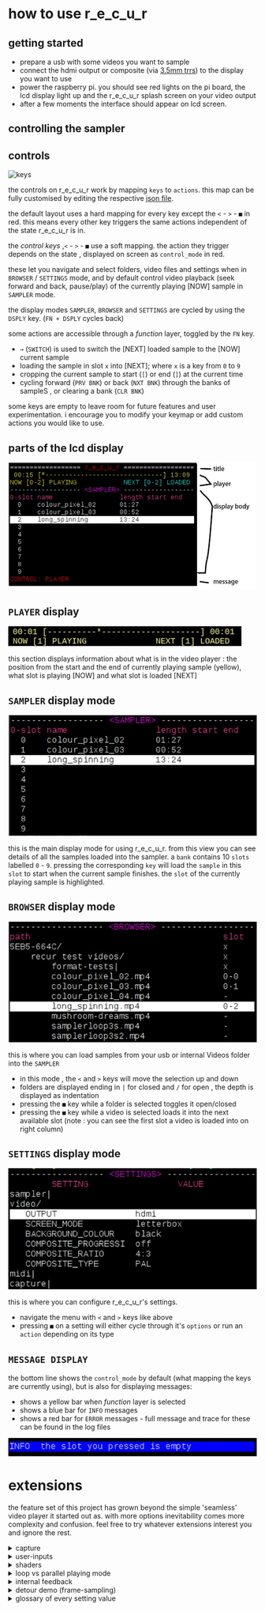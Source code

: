 # how to use r_e_c_u_r

## getting started

- prepare a usb with some videos you want to sample
- connect the hdmi output or composite (via [3.5mm trrs]) to the display you want to use
- power the raspberry pi. you should see red lights on the pi board, the lcd display light up and the r_e_c_u_r splash screen on your video output
- after a few moments the interface should appear on lcd screen.


## controlling the sampler

## controls

![keys][keys]

the controls on r_e_c_u_r work by mapping `keys` to `actions`. this map can be fully customised by editing the respective [json file].

the default layout uses a hard mapping for every key except the `<` - `>` - `■` in red. this means every other key triggers the same actions independent of the state r_e_c_u_r is in.

the _control keys_ ,`<` - `>` - `■` use a soft mapping. the action they trigger depends on the state , displayed on screen as `control_mode` in red.

these let you navigate and select folders, video files and settings when in `BROWSER` / `SETTINGS` mode, and by default control video playback (seek forward and back, pause/play) of the currently playing [NOW] sample in `SAMPLER` mode.

the display modes `SAMPLER`, `BROWSER` and `SETTINGS` are cycled by using the `DSPLY` key. (`FN + DSPLY` cycles back)

some actions are accessible through a _function_ layer, toggled by the `FN` key.

- `→` (`SWITCH`) is used to switch the [NEXT] loaded sample to the [NOW] current sample
- loading the sample in slot `x` into [NEXT]; where `x` is a key from `0` to `9`
- cropping the current sample to start  (`[`) or end (`]`) at the current time
- cycling forward (`PRV BNK`) or back (`NXT BNK`) through the banks of sampleS , or clearing a bank (`CLR BNK`)

some keys are empty to leave room for future features and user experimentation. i encourage you to modify your keymap or add custom actions you would like to use.

## parts of the lcd display

![display_image][display_image]

## `PLAYER` display

![player_example][player_example]

this section displays information about what is in the video player : the position from the start and the end of currently playing sample (yellow), what slot is playing [NOW] and what slot is loaded [NEXT] 

## `SAMPLER` display mode

![sampler_example][sampler_example]

this is the main display mode for using r_e_c_u_r. from this view you can see details of all the samples loaded into the sampler. a `bank` contains 10 `slots` labelled `0` - `9`. pressing the corresponding `key` will load the `sample` in this `slot` to start when the current sample finishes. the `slot` of the currently playing sample is highlighted.

## `BROWSER` display mode

![browser_example][browser_example]

this is where you can load samples from your usb or internal Videos folder into the `SAMPLER`

- in this mode ,  the `<` and `>` keys will move the selection up and down
- folders are displayed ending in `|` for closed and `/` for open , the depth is displayed as indentation
- pressing the `■` key while a folder is selected toggles it open/closed
- pressing the `■` key while a video is selected loads it into the next available slot (note : you can see the first slot a video is loaded into on right column)

## `SETTINGS` display mode

![settings_example][settings_example]

this is where you can configure r_e_c_u_r's settings.

- navigate the menu with `<` and `>` keys like above
- pressing `■` on a setting will either cycle through it's `options` or run an `action` depending on its type

## `MESSAGE DISPLAY`

the bottom line shows the `control_mode` by default (what mapping the keys are currently using), but is also for displaying messages:

- shows a yellow bar when _function_ layer is selected
- shows a blue bar for `INFO` messages
- shows a red bar for `ERROR` messages - full message and trace for these can be found in the log files

![message_example][message_example]

# extensions

the feature set of this project has grown beyond the simple 'seamless' video player it started out as. with more options inevitability comes more complexity and confusion. feel free to try whatever extensions interest you and ignore the rest.

<details>
<summary> capture </summary>  

## capture

live video-input is possible for _previewing_ and _recording_. this can be enabled in the `SETTINGS` display mode. you need to ensure the capture type is set correctly : choose from `piCamera`, `piCaptureSd1` or `usb`. 

- `piCamera` reads from raspberry pi's CSI input. it is a performant, reliable and cheap (see build docs) way to get video input into recur - note: limited to camera / rescanning
- `piCaptureSd1` is currently the best solution for a general composite-video input to raspi. it is low latency with reasonable quality, and also handles s-video / component inputs (watch this space for possible other options to be supported)
- `usb` ; with this setting the recur attempts to read video from an attached usb source. integration, quality and performance is less predictable but i have tried it using these [cheap ezycap] dongles with some (lofi) success.


<img src="operating_examples/capture_example.jpg" width="700">

with `capture` enabled in the settings you can toggle _preview_ by pressing the `⦿` key. the capture input will take priority over any video-samples playing.
pressing `FN + ⦿` will toggle sample recording. this can be enabled with or without `preview` on. the state of capture is displayed on the `PLAYER` display between the NOW and NEXT.
after a `recording` is stopped the displayed state will be `saving..` while the raw video-footage is converted. after this the sample can be loaded from `video/internal_recordings/<date>-<count>.mp4` in _browser_. recur will automatically map new recordings to your current bank if there is space

NOTE: for users of _piCaptureSd1_: please ensure you have the composite video source active and plugged in to the HAT __before__ powering on recur. there seems to occasionally be issues with recognizing the hardware otherwise and a reboot is required.
</details>

<details>
<summary>user-inputs</summary>
  
## user-inputs

the _usb-numpad_ is a convenient way to manually trigger __discrete actions__ within recur (any usb-keyboards can also be used). this is fine for basic sample loading and switching however more advance features benefit from __continuous control__ of parameters.
this is where alternative user-input options are useful.
(another use is to sequence recur using external gear)

<img src="operating_examples/midi_example.jpg" width="700">

### usb-midi

this is by far the easiest way to control recur externally / with continuous control. plug a controller into one of recurs existing usb-sockets and set _midi_ to __usb__ in the `SETTINGS` display mode. you should see a message with the name of your device pop up. the [midi-map] can be configured in the same way as key-mappings.

### i_n_c_u_r pcb

for anyone interested in a diy 'standalone' solution i designed a pcb that allows continuous control via `analog input` (four knobs and four 0-5v cv inputs) + `serial-midi`. see the [build guide] for more info. they can also be enabled in the `SETTINGS` 
</details>

<details>
<summary>shaders</summary>
  
## shaders

fragment shaders are small text-files of glsl-code that can tell your graphics card what to show. these can be used to create your own colours, shapes and patterns on the screen. for an introduction to writing shaders i recommend Patricio Gonzalez Vivo's [The Book of Shaders].

 recur can `load` a shader in a similar way to loading a sample, allowing you to trigger them and update their `parameters` in real time.

<img src="operating_examples/shader_example.jpg" width="700">

ensure that `shaders` is enabled in the settings and then use `DSPLY` to cycle to the `SHADER` display mode.
here you can navigate folders and files using `<` `>` and `■` same as `BROWSER/SETTINGS`. selecting a shader (`■`) will `load` it, and pressing `FN + 6` will toggle it on and off.

the top line of SHADER_DISPLAY shows you the state (`stopped` and `running`), name and parameters (x_0, x_1 etc) of the current shader. beneath this is the file-menu you can use to select this current shader.

- `0-input`: these shaders use no input, everything you see is _generated_ by the code and graphics card
- `1-input`: shaders can also _process_ video. when active your current output will be passed through this shader (either from a `video sample` or `capture preview`) this is similar to the _effects_ section on a v4 mixer except now you can create, customize and share them too !
- `2-input`: allows you to perform fades, wipes and keys between two video-input sources - eg between `capture preview` and a `video sample` or even two `video samples` (see notes below on how to set this up)

the shader `parameters` are best controlled by _continuous inputs_ ( see user-inputs above) however can also be set by the numpad (somewhat clumsily):
- pressing `■` on a shader will `load` it; pressing `■` on the _loaded_ shader enters `SHADER_PARAM` control mode (written in red at bottom)
- from here you can cycle through the params with `[` and `]`
- `<` and `>` will change the amount of the currnet param. (`FN + <` and `FN + >` will change the delta)
- pressing `■` will exit `SHADER_PARAM` control mode back to `NAV_SHADER`

## shader bank

you can enable `SHADER_BANK` in the _shader_ settings. this is a new display mode similar to `SAMPLER`. 

- shaders are mapped to the bank from the `SHADERS` display by pressing `FN + ■` on the desired shader
- now from within the `SHADER_BANK` shaders can be selected by `x`, pressing the number key of the slot the shader is in.
- similar to before params can be set with `<`, `>` and selected with `[`,`]`.
- from this view `■` also toggles this shader on and off - on is displayed as a highlighted line on the selected shader.
- similar to in the `SAMPLER` view, you can use `FN + 0` and `FN + 1` to change banks, and `FN + 2` to clear the current bank. there is max of 3 banks available.

### shader layers

however in this case each bank is on a different _layer_ and can be switched off and on independently. this means you can chain shaders together using different layers. for example a 0-input shader on the first layer can be processed by two 1-input shaders on the next layers. a 2-input shader always takes input from the 2 previous sources, so you could mix between two 0-input shaders by putting them on layer_0 and layer_1 and then using mix shader on layer_2 

if you have a midi controller with atleast 12 cc inputs then the params of each layer can be controlled at once. the setting `FIX_PARAM_OFFSET_LAYER` will ensure the mapping is the same regardless of which layer you are in.

</details>

<details>
<summary>loop vs parallel playing mode</summary>
  
## loop vs parallel playing mode

recur was created to try loop videos seamlessly. it does this by using two video-players and preloading the `NEXT` player while the `NOW` is playing. this is most useful for short samples where a few frames every loop is very noticeable. however there are some situations where this is not so important: for example when working with long samples, or when a 1080p video loaded twice maxes out the pi's memory. if you do not require the seamless _switch_ there is now a new option `LOOP_TYPE` to choose between; _seamless_  and _parallel_ .

- `seamless` is the default behavior described above
- `parallel` : in this mode when the current player finishes it takes a moment to load the next sample itself. there is no `SWITCH` action and pressing a `SLOT` key will start loading the corresponding sample into this player immediately.

<img src="operating_examples/parallel_example.jpg" width="700">

introducing __parallel__ mode also allows the possibility of having two different samples playing at the same time (using roughly the same amount of memory as one in _loop_ mode). to access the second (`NEXT`) player press `FN + ->` (player switch). you can tell which player is selected by the colour of the player bar - yellow for now, cyan for next. with _next_ player selected you can load, seek, toggle_pause the same as normal. pressing the `->` key now will 'switch' which player is displaying. (`FN + ■` can manually toggle_show for the current player)

other forms of _mixing_ between the two players can be done using the `2-input` shaders mentioned above.
</details>

<details>
<summary>internal feedback </summary>

## internal feedback

r_e_c_u_r with its live processing and fx shaders already is a powerful tool for creating external feedback. now there is also an explicit toggle for _internal feedback_ :

- press `FN + 8` to toggle __FDBCK__ - this is visible on the bottom right of the display
- feedback works best when combined with shaders, in particular a 2-input shader to mix between feedback and a source video - or capture. 1-input shaders that make fine changes to the colour or displacement of the image also work well

## strobe  

another effect that works well with feedback is _strobe_ , this restricts how often the frame updates. by default it is mapped to cc-12 on midi but can also be set in the shaders settings

</details>

<details>
<summary>detour demo (frame-sampling) </summary>
  
## detour demo

d_e_t_o_u_r is a frame-sampler created to address some limitations of sampling with video-files (eg very short loops, instant switching, varying speed and direction). although conceived as a standalone instrument i also wanted (brave) recur users to be able to test it. this is a rough integration with basic (and confusing) ui and some crashes (a `RESET_OPENFRAMEWORKS` should recover these) use at your own risk !

to use detour_demo you must have continuous controls (either midi or i_n_c_u_r pcb). after enabling it in the settings you can cycle to __FRAME_SAMPLER__ with `DSPLY` key. information about the state of the program is displayed here.

a __detour__ is an array of frames which, when played back together, simulates video (imagine pictures in a flip-book). 
the __mix-shader__ combines _sampler-input_ (output from recur : can be a video sample playing or capture preview) with the _current frame_ from __detour__.

![detour_block][detour_block]

from the __FRAME_SAMPLER__ display:
- pressing `FN + 7` will toggle __FRAME_SAMPLER__ mode on and off
- pressing `■` will _toggle_play_ on the current_detour
- pressing `->` will _toggle_record_ ; this adds the output of _mix-shader_ into the current_detour
- pressing `FN + ->` will _toggle_record_loop_ ; this switches record between increasing the size of current_detour _or_ overwriting an existing frame in it
- pressing `0, 1, 2, 3` will switch between different detours. for this demo the total number of frames can not exceed 500
- you can select the _mix-shader_ type with `[` and `]` (it reads from recurs `2-input` folder)
- `a1` (analog input 1) will mix between the _sampler-input_ and the _current_detour_ (`FN + [` and `FN + ]` are shortcuts for mix=0 and mix=1)
- `a2` will set the _velocity_ of the detour if playing or _position_ if paused
- `a3` will set the _start_ frame of current detour
- `a4` will set the _end_ frame of current detour

<img src="operating_examples/detour_example.jpg" width="700">

this program uses the _mix_shader_ to select the input. there is also the option to use a `1-input` shader in this chain  - either `before` the mix (only on _sampler-input_) or `after` (nice for feedbacky effects). this shader can be selected and toggled in the usual `SHADER` display.
</details>

<details>
<summary>glossary of every setting value </summary>

## video

 - __OUTPUT__ : sets the video output between `hdmi` and `composite` - it is best to siginal hdmi by booting with it plugged in, or composite with it not. this may be removed in future as it seems to cause crashes/ corruption somehow
 - __SCREEN_MODE__ : __only works for VIDEOPLAYER_BACKEND=omxplayer__ : changes how the player fits video to screen - see omxplayer docs
- __BACKGROUND_COLOUR__ : __only works for VIDEOPLAYER_BACKEND=omxplayer__ : the colour around a video in SCREEN_MODE=letterboxd for example
- __VIDEOPLAYER_BACKEND__ : sets _how_ recur decides to play video files. v1 only used `omxplayer` and some settings only work in this mode. v2 uses openframeworks. `ofxomxplayer` is recommended over `ofvideoplayer`
- __HDMI_MODE__ : this sets the raspberry pi hdmi out - see tvservice - on some 1080 hdmi displays the pi dropped out and setting down the resolution `CEA 4 HDMI` was a fix, but this may be removed in future as it seems to cause crashes/ corruption somehow
- __COMPOSITE_PROGRESSIVE__ : sets progressive flag to tvservice / config.txt. this may be removed in future as it seems to cause crashes/ corruption somehow
- __COMPOSITE_RATIO__ : sets composite ratio to tvservice / config.txt. this may be removed in future as it seems to cause crashes/ corruption somehow.
- __COMPOSITE_TYPE__ : sets composite type `PAL` or `NTSC` to tvservice / config.txt. this may be removed in future as it seems to cause crashes/ corruption somehow. if you find it doesnt work try setting the config.txt yourself.

## sampler

- __LOAD_NEXT__ : when in `seamless` playback mode this decides what slot is loaded into the `next` player
- __RAND_START_MODE__ : loads the player to a random starting point
- __FIXED_LENGTH_MODE__ : loads the player with a end point a fixed lenth from the start
- __ACTION_GATED__ : when on the `square` key will trigger on a _press_ and _release_ - use this to only play a video while holding down the key etc
- __RESET_PLAYERS__ : stops and unloadsboth video players. useful for running only one player in `parallel` playback mode, or if you want to free some memory shaders / some live camera work
- __LOOP_TYPE__ : see the entry in docs above - in short `seamless` will use two players to ensure there is no gap between samples. `parallel` has a small freeze at end of each sample but allows you to use both players in parallel
- __FIXED_LENGTH__ : sets the length the sample will play for in `FIXED_LENGTH_MODE` by tempo tapping - i never found this as usual as i imagined, maybe it needs some work...
- __FIXED_LENGTH_MULTIPLY__ : multiplies the __FIXED_LENGTH__ above by this value. i thought it would help sync video to music but i dunno now ...
- __FUNC_GATED__ : when on the `FN` key will trigger on a _press_ and _release_ - this is the default. switch off if you prefer to press to turn fn on and press again to turn off
- __ON_ACTION__ : what should happen when you press the `square` key ? default is play/pause, but maybe you would rather just show/hide the sample ? or both ?
- __ON_FINISH__ : what should happen when the current sample finishes ? default is to `SWITCH` to the next player but maybe you want 'one-shots' where the next sample needs to be triggered manually ? 
- __ON_LOAD__ : what should the opacity of a sample start as when loaded ? default is `shown` but maybe you want to trigger this manually ?
- __ON_START__ : how should a sample be set when it starts ? default is `playing` and `shown` but ... you get the idea!

## user_input

- __MIDI_INPUT__ : `serial` is for din-midi via the rpi serial gpio pin. `usb` is for midi over usb.
- __MIDI_STATUS__ : will give info on whether usb midi is connected. it will always be connected for serial as there is no way to tell here
- __CYCLE_MIDI_PORT__ : in the rare case where the usb-midi device creates multiple ports but only receiving data on one of them. if you are trying to use a usb-midi device that is connecting but not working it is worth trying CYCLE_MIDI_PORT a few times and see if that helps ..
    
## capture


- __DEVICE__ : enables capture and tries to connect with input
- __TYPE__ : `PiCamera` and `piCaptureSd1` both use the raspi csi port but need different settings to be displayed correctly. `usb` tries to read input from usb -  i guess it depends on the device and drivers etc - i will find more info about this in future
- __PICAPTURE_INPUT__ : if using `piCaptureSd1` you can switch between inputs in the software
- __FRAMERATE__ __only works for VIDEOPLAYER_BACKEND=omxplayer__ VIDEOPLAYER_BACKEND=omxplayer uses _piCamera_ whereas v2 uses openframeworks - i havent got ported all features onto of yet. i thought setting the framerate would help with rescanning crt displays. havnt really tried it yet...
- __IMAGE_EFFECT__ : __only works for VIDEOPLAYER_BACKEND=omxplayer__ - just some fun - i think it is possible to reimplement in openframeworks...
- __RESOLUTION__ : __only works for VIDEOPLAYER_BACKEND=omxplayer__ 
- __SHUTTER__ __only works for VIDEOPLAYER_BACKEND=omxplayer__  i thought setting the shutter would help with rescanning crt displays. havnt really tried it yet...

## shader

- __USE_SHADER__ : show SHADER tab display_mode. dunno why you might want t disable it ??
- __SHADER_PARAM__ : sets the delta when changing shader param with numpad - `FN + <` `FN + >` are shortcuts for also setting these
  
## detour

- __TRY_DEMO__ : shows the FRAMES tab in display_mode. if you are not using it you might want it off ?
- __SHADER_POSITION__ : this determines _how_ the __effect_shader__ you can choose in SHADER tab interacts with the _detour_ program - `input` is how you might expect - processing the source _before_ it is passed to input of detour. `output` instead processes the result of __mix_shader__ inside the detour loop - this can create some wild feedback effects - see detour block diagram above

## system

- __UPDATE_CODE__ : tries to do a `git pull` on all the repos involved - if c++ code changes it will try to compile it. this probably isnt working so well - it wont work if any files are changed - it is quite hard to test !
- __CLEAR_MESSAGE_BAR__ : sometimes messages get stuck - a bug i guess - this removes them
- __DEV_MODE_RESET__ : this resets the pi with the display and a video window on the main hdmi output. useful for developing since the lcd is too small. also if you want to use the pi for other things ...
- __RESTART_PROGRAM__ : closes recur and opens it again. useful if something broke and fast to try before a full power reset
- __QUIT__ : stops the recur program and its dependencies
- __SHUTDOWN_PI__ : for peace of mind - saving you from yanking the power cable. `FN + 9` is shortcut - will ask to confirm shutdown
- __RESTART_OPENFRAMEWORKS__ : sometimes openframeworks just crashes - especially with detour - this will quickly start it again

</details>

[json file]: https://github.com/langolierz/r_e_c_u_r/json_objects/keypad_action_mapping.json
[midi-map]: https://github.com/langolierz/r_e_c_u_r/json_objects/midi_action_mapping.json
[build guide]: i_n_c_u_r_pcb
[3.5mm trrs]: https://www.adafruit.com/product/2881
[display_image]: images/display_parts.jpg
[player_example]: images/player_example.jpg
[browser_example]: images/browser_example.jpg
[sampler_example]: images/sampler_example.jpg
[settings_example]: images/settings_example.jpg
[keys]: https://github.com/langolierz/r_e_c_u_r/enclosure/vectorfront_keys.png
[message_example]: images/message_example.jpg
[capture_example]: images/capture_example.jpg
[midi_example]: images/midi_example.jpg
[parallel_example]: images/parallel_example.jpg
[detour_example]: images/detour_example.jpg
[cheap ezycap]: https://www.aliexpress.com/item/32885712014.html
[The Book of Shaders]: https://thebookofshaders.com/
[detour_block]: images/DETOUR-block.png
